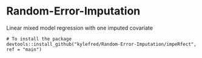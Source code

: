 # Random-Error-Imputation
Linear mixed model regression with one imputed covariate

```{r}
# To install the package
devtools::install_github("kylefred/Random-Error-Imputation/impeRfect", ref = "main") 
```

